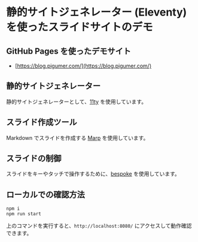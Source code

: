 静的サイトジェネレーター (Eleventy) を使ったスライドサイトのデモ
===

## GitHub Pages を使ったデモサイト

- [https://blog.pigumer.com/](https://blog.pigumer.com/)

## 静的サイトジェネレーター

静的サイトジェネレーターとして、[11ty](https://www.11ty.dev/) を使用しています。

## スライド作成ツール

Markdown でスライドを作成する [Marp](https://marp.app/) を使用しています。

## スライドの制御

スライドをキーやタッチで操作するために、[bespoke](https://github.com/bespokejs/bespoke) を使用しています。

## ローカルでの確認方法

```text
npm i
npm run start
```

上のコマンドを実行すると、`http://localhost:8080/` にアクセスして動作確認できます。
